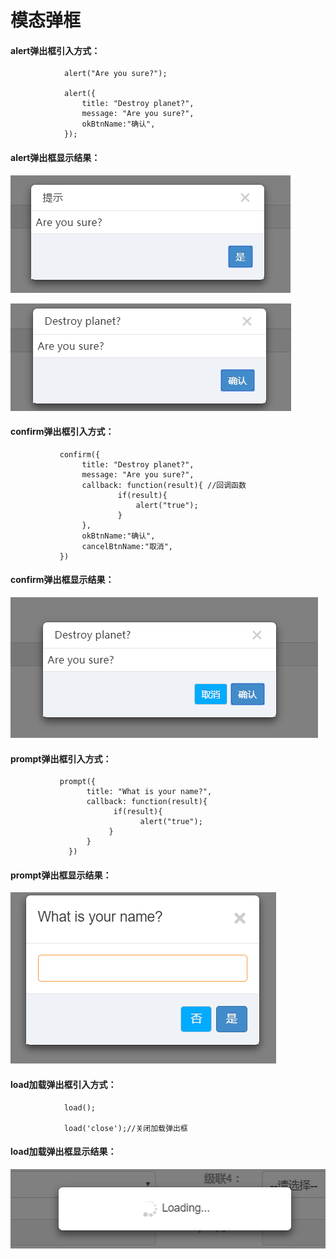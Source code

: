 # 模态弹框

#### alert弹出框引入方式：

```
            alert("Are you sure?");

            alert({ 
                title: "Destroy planet?",
                message: "Are you sure?", 
                okBtnName:"确认",
            });
```

#### alert弹出框显示结果：

![](/assets/alert1.png)

![](/assets/alert2.png)

#### confirm弹出框引入方式：

```
           confirm({ 
                title: "Destroy planet?",
                message: "Are you sure?", 
                callback: function(result){ //回调函数
                        if(result){
                            alert("true");
                        }
                },
                okBtnName:"确认",
                cancelBtnName:"取消",
           })
```

#### confirm弹出框显示结果：

![](/assets/alert3.png)

#### prompt弹出框引入方式：

```
           prompt({ 
                 title: "What is your name?", 
                 callback: function(result){ 
                       if(result){
                             alert("true");
                      }
                 }
             })
```

#### prompt弹出框显示结果：

![](/assets/prompt.png)

#### load加载弹出框引入方式：

```
            load();

            load('close');//关闭加载弹出框
```

#### load加载弹出框显示结果：

![](/assets/load.png)

